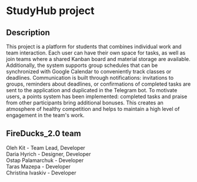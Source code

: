 # StudyHub project

## Description

This project is a platform for students that combines individual work and team interaction. Each user can have their own space for tasks, as well as join teams where a shared Kanban board and material storage are available. Additionally, the system supports group schedules that can be synchronized with Google Calendar to conveniently track classes or deadlines. Communication is built through notifications: invitations to groups, reminders about deadlines, or confirmations of completed tasks are sent to the application and duplicated in the Telegram bot. To motivate users, a points system has been implemented: completed tasks and praise from other participants bring additional bonuses. This creates an atmosphere of healthy competition and helps to maintain a high level of engagement in the team's work.

## FireDucks_2.0 team

Oleh Kit - Team Lead, Developer  
Daria Hyrich - Designer, Developer  
Ostap Palamarchuk - Developer  
Taras Mazepa - Developer  
Christina Ivaskiv - Developer   
